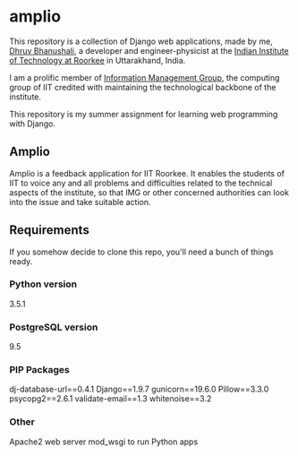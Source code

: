 # amplio
This repository is a collection of Django web applications, made by me, [Dhruv Bhanushali](http://dhruvkb.github.io), a developer and engineer-physicist at the [Indian Institute of Technology at Roorkee](http://www.iitr.ac.in) in Uttarakhand, India.

I am a prolific member of [Information Management Group](http://img.channeli.in), the computing group of IIT credited with maintaining the technological backbone of the institute.

This repository is my summer assignment for learning web programming with Django.

## Amplio
Amplio is a feedback application for IIT Roorkee. It enables the students of IIT to voice any and all problems and difficulties related to the technical aspects of the institute, so that IMG or other concerned authorities can look into the issue and take suitable action.

## Requirements
If you somehow decide to clone this repo, you'll need a bunch of things ready.

### Python version
3.5.1

### PostgreSQL version
9.5

### PIP Packages
dj-database-url==0.4.1
Django==1.9.7
gunicorn==19.6.0
Pillow==3.3.0
psycopg2==2.6.1
validate-email==1.3
whitenoise==3.2

### Other
Apache2 web server
mod_wsgi to run Python apps